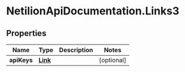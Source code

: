 # NetilionApiDocumentation.Links3

## Properties
Name | Type | Description | Notes
------------ | ------------- | ------------- | -------------
**apiKeys** | [**Link**](Link.md) |  | [optional] 


